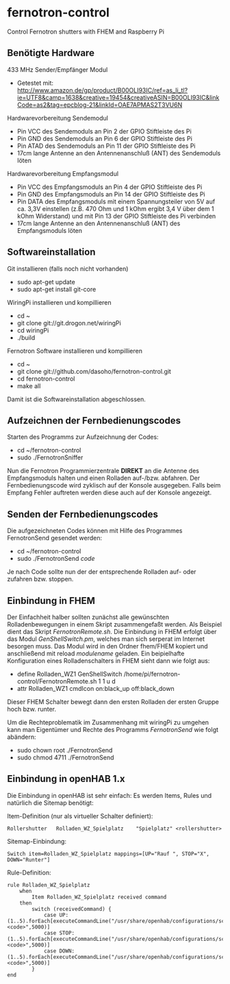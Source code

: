 # fernotron-control
Control Fernotron shutters with FHEM and Raspberry Pi


Benötigte Hardware
------------------
433 MHz Sender/Empfänger Modul
- Getestet mit:
http://www.amazon.de/gp/product/B00OLI93IC/ref=as_li_tl?ie=UTF8&camp=1638&creative=19454&creativeASIN=B00OLI93IC&linkCode=as2&tag=epcblog-21&linkId=OAE7APMAS2T3VU6N

Hardwarevorbereitung Sendemodul
- Pin VCC des Sendemoduls an Pin 2 der GPIO Stiftleiste des Pi
- Pin GND des Sendemoduls an Pin 6 der GPIO Stiftleiste des Pi
- Pin ATAD des Sendemoduls an Pin 11 der GPIO Stiftleiste des Pi
- 17cm lange Antenne an den Antennenanschluß (ANT) des Sendemoduls löten

Hardwarevorbereitung Empfangsmodul
- Pin VCC des Empfangsmoduls an Pin 4 der GPIO Stiftleiste des Pi
- Pin GND des Empfangsmoduls an Pin 14 der GPIO Stiftleiste des Pi
- Pin DATA des Empfangsmoduls mit einem Spannungsteiler von 5V auf ca. 3,3V einstellen
  (z.B. 470 Ohm und 1 kOhm ergibt 3,4 V über dem 1 kOhm Widerstand)
  und mit Pin 13 der GPIO Stiftleiste des Pi verbinden
- 17cm lange Antenne an den Antennenanschluß (ANT) des Empfangsmoduls löten


Softwareinstallation
--------------------
Git installieren (falls noch nicht vorhanden)
- sudo apt-get update
- sudo apt-get install git-core

WiringPi installieren und kompillieren
- cd ~
- git clone git://git.drogon.net/wiringPi
- cd wiringPi
- ./build

Fernotron Software installieren und kompillieren
- cd ~
- git clone git://github.com/dasoho/fernotron-control.git
- cd fernotron-control
- make all

Damit ist die Softwareinstallation abgeschlossen.


Aufzeichnen der Fernbedienungscodes
-----------------------------------
Starten des Programms zur Aufzeichnung der Codes:
- cd ~/fernotron-control
- sudo ./FernotronSniffer

Nun die Fernotron Programmierzentrale **DIREKT** an die Antenne des Empfangsmoduls halten
und einen Rolladen auf-/bzw. abfahren.
Der Fernbedienungscode wird zyklisch auf der Konsole ausgegeben. Falls beim Empfang 
Fehler auftreten werden diese auch auf der Konsole angezeigt.

Senden der Fernbedienungscodes
------------------------------
Die aufgezeichneten Codes können mit Hilfe des Programmes FernotronSend gesendet werden:
- cd ~/fernotron-control
- sudo ./FernotronSend *code*

Je nach Code sollte nun der der entsprechende Rolladen auf- oder zufahren bzw. stoppen.

Einbindung in FHEM
------------------
Der Einfachheit halber sollten zunächst alle gewünschten Rolladenbewegungen in einem Skript
zusammengefaßt werden. Als Beispiel dient das Skript *FernotronRemote.sh*.
Die Einbindung in FHEM erfolgt über das Modul *GenShellSwitch.pm*, welches man sich serperat im
Internet besorgen muss. Das Modul wird in den Ordner fhem/FHEM kopiert und anschließend mit
reload *modulename* geladen.
Ein beipielhafte Konfiguration eines Rolladenschalters in FHEM sieht dann wie folgt aus:

- define Rolladen_WZ1 GenShellSwitch /home/pi/fernotron-control/FernotronRemote.sh 1 1 u d
- attr Rolladen_WZ1 cmdIcon on:black_up off:black_down

Dieser FHEM Schalter bewegt dann den ersten Rolladen der ersten Gruppe hoch bzw. runter.

Um die Rechteproblematik im Zusammenhang mit wiringPi zu umgehen kann man Eigentümer und Rechte
des Programms *FernotronSend* wie folgt abändern:
- sudo chown root ./FernotronSend
- sudo chmod 4711 ./FernotronSend

Einbindung in openHAB 1.x
-------------------------
Die Einbindung in openHAB ist sehr einfach: Es werden Items, Rules und natürlich die Sitemap benötigt:

Item-Definition (nur als virtueller Schalter definiert): 
```
Rollershutter   Rolladen_WZ_Spielplatz    "Spielplatz" <rollershutter>
```
Sitemap-Einbindung: 
```
Switch item=Rolladen_WZ_Spielplatz mappings=[UP="Rauf ", STOP="X", DOWN="Runter"]
```
Rule-Definition: 
```
rule Rolladen_WZ_Spielplatz
    when
        Item Rolladen_WZ_Spielplatz received command
    then
        switch (receivedCommand) {
            case UP:   (1..5).forEach[executeCommandLine("/usr/share/openhab/configurations/scripts/FernotronSend <code>",5000)]
            case STOP: (1..5).forEach[executeCommandLine("/usr/share/openhab/configurations/scripts/FernotronSend <code>",5000)]
            case DOWN: (1..5).forEach[executeCommandLine("/usr/share/openhab/configurations/scripts/FernotronSend <code>",5000)]
        }
end
```


